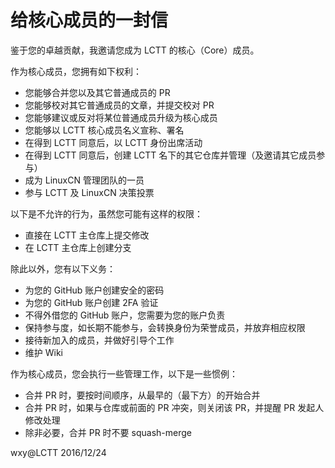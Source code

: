 给核心成员的一封信
===================

鉴于您的卓越贡献，我邀请您成为 LCTT 的核心（Core）成员。

作为核心成员，您拥有如下权利：

- 您能够合并您以及其它普通成员的 PR
- 您能够校对其它普通成员的文章，并提交校对 PR
- 您能够建议或反对将某位普通成员升级为核心成员
- 您能够以 LCTT 核心成员名义宣称、署名
- 在得到 LCTT 同意后，以 LCTT 身份出席活动
- 在得到 LCTT 同意后，创建 LCTT 名下的其它仓库并管理（及邀请其它成员参与）
- 成为 LinuxCN 管理团队的一员
- 参与 LCTT 及 LinuxCN 决策投票

以下是不允许的行为，虽然您可能有这样的权限：

- 直接在 LCTT 主仓库上提交修改
- 在 LCTT 主仓库上创建分支
 
除此以外，您有以下义务：

- 为您的 GitHub 账户创建安全的密码
- 为您的 GitHub 账户创建 2FA 验证
- 不得外借您的 GitHub 账户，您需要为您的账户负责
- 保持参与度，如长期不能参与，会转换身份为荣誉成员，并放弃相应权限
- 接待新加入的成员，并做好引导个工作
- 维护 Wiki

作为核心成员，您会执行一些管理工作，以下是一些惯例：

- 合并 PR 时，要按时间顺序，从最早的（最下方）的开始合并
- 合并 PR 时，如果与仓库或前面的 PR 冲突，则关闭该 PR，并提醒 PR 发起人修改处理
- 除非必要，合并 PR 时不要 squash-merge

wxy@LCTT 
2016/12/24